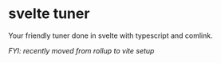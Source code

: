 

# svelte tuner

Your friendly tuner done in svelte with typescript and comlink.

*FYI: recently moved from rollup to vite setup*